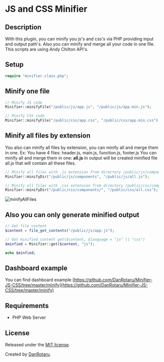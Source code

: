 # JS and CSS Minifier

## Description
With this plugin, you can minify you js's and css's via PHP providing input and output path's.
Also you can minify and merge all your code in one file.
This scripts are using Andy Chilton API's.

## Setup
```php
require "minifier.class.php";
```
## Minify one file

```php
// Minify JS code
Minifier::minifyFile("/public/js/app.js", "/public/js/app.min.js");

// Minify CSS code
Minifier::minifyFile("/public/css/app.css", "/public/css/app.min.css");

```

## Minify all files by extension
You also can minify all files by extension, you can minify all and merge them in one.
Ex: You have 4 files: header.js, main.js, function.js, footer.js
You can minify all and merge them in one: **all.js**
In output will be created minified file all.js that will contain all these files.
```php
// Minify all files with .js extension from directory /public/js/components/ into file /public/js/all.js
Minifier::minifyDir("/public/js/components", "/public/js/all.js");

// Minify all files with .css extension from directory /public/css/components/ into file /public/css/all.css
Minifier::minifyDir("/public/css/components/", "/public/css/all.css");

```
![minifyAllFiles](https://i.ibb.co/ZhqTV34/screen.png)

## Also you can only generate minified output
```php
// Get file content
$content = file_get_contents("/public/js/app.js");

// Get minified content get($content, $language = "js" || "css")
$minfied = Minifier::get($content, "js");

echo $minfied;

```

## Dashboard example
You can find dashboard example [https://github.com/DanRotaru/Minifier-JS-CSS/tree/master/minify](https://github.com/DanRotaru/Minifier-JS-CSS/tree/master/minify)

## Requirements
* PHP Web Server

## License
Released under the [MIT license](http://www.opensource.org/licenses/MIT).

Created by [DanRotaru](https://t.me/danrotaru).
